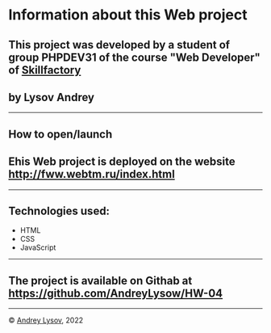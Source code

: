 # Information about this Web project
## This project  was developed by a student of group PHPDEV31 of the course "Web Developer" of [Skillfactory](www.skillfactory.ru)
## by Lysov Andrey
---
## How to open/launch
## Еhis Web project is deployed on the website http://fww.webtm.ru/index.html
---
## Technologies used:
* HTML
* CSS
* JavaScript

---
## The project is available on Githab at https://github.com/AndreyLysow/HW-04
---


© [Andrey Lysov](https://github.com/AndreyLysow), 2022